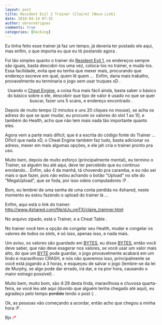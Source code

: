 ```yaml
---
layout: post
title: Resident Evil 2 Trainer (Claire) [Novo Link]
date: 2010-04-14 07:35
author: obrerodrigues
comments: true
categories: [Hacking]
---
```

Eu tinha feito esse trainer já faz um tempo, já deveria ter postado ele aqui, mas enfim, o que importa eu que eu tô postando agora .

Foi tão simples quanto o trainer do <a href="http://securitydown.wordpress.com/2009/10/24/trainer-resident-evil-1/" target="_self">Resident Evil 1</a>, os endereços sempre são iguais, basta descobri-los uma vez, coloca-los no trainer, e mudá-los. Essa facilidade, evita que eu tenha que mexer mais, procurando que endereço escreve em qual, quem lê quem ...  Enfim, daria mais trabalho, provavelmente eu terminaria o jogo sem usar truques xD .
<p style="text-align:center;"><img src="http://img837.imageshack.us/img837/3351/re2s.jpg" alt="" />
Usando o <a href="http://www.cheatengine.org" target="_blank">Cheat Engine</a>, a coisa fica mais fácil ainda, basta saber o básico do básico sobre o ele, descobrir que tipo de valor é usado no que se quer buscar, fazer uns 5 scans, e endereço encontrado .

<!--more-->

Depois de muito tempo (2 minutos e uns 20 cliques no mouse), se acha os adress do que se quer mudar, eu procurei os valores do slot 1 ao 10, e também do Health, acho que não tem mais nada tão importante quanto eles.

Agora vem a parte mais dificil, que é a escrita do código fonte do Trainer ...  Dificil que nada xD, o Cheat Engine também faz tudo, basta adicionar os adress, mexer em mais algumas opções, e ele jah cria o trainer pronto pra uso.

Muito bem, depois de muito esforço (principalmente mental), eu termino o Trainer, se alguém leu até aqui, deve ter percebido que eu continuo enrolando... Enfim, são 4 da manhã, tá chovendo pra caramba, e eu não sei mais o que fazer, pois não estou achando o botão "Upload" no site do "MegaUpload", que se foda, por isso odeio computadores :P .

Bom, eu lembrei de uma senha de uma conta perdida no 4shared, neste momento eu estou fazendo o upload do trainer lá ...

Enfim, aqui está o link do trainer: <a href="http://www.4shared.com/file/dJy_ymTX/claire_trainner.html" target="_blank">http://www.4shared.com/file/dJy_ymTX/claire_trainner.html</a>

No arquivo zipado, está o Trainer, e a Cheat Table .

No trainer você tem a opção de congelar seu Health, mudar e congelar os valores de todos os slots, é só isso, apenas isso, e nada mais.

Um aviso, os valores são guardado em <a href="http://pt.wikipedia.org/wiki/Byte" target="_blank">BYTES</a>, eu disse <a href="http://pt.wikipedia.org/wiki/Byte" target="_blank">BYTES</a>, então você deve saber, que não deve exagerar nos valores, se você usar um valor mais alto, do que um <a href="http://pt.wikipedia.org/wiki/Byte" target="_blank">BYTE</a> pode guardar, o jogo provavelmente acabará em um lindo e maravilhoso CRASH, e nós não queremos isso, principalmente se você está jogando a 3 horas, e esqueçeu de salvar o jogo (lembre-se da lei de Murphy, se algo pode dar errado, irá dar, e na pior hora, causando o maior estrago possível) .

Muito bem, muito bom, são 4:29 desta linda, maravilhosa e chuvosa quarta-feira, se você leu até aqui (duvido que alguém tenha chegado até aqui), eu agradeço pelo tempo <span style="text-decoration:line-through;">perdido</span> lendo o post (: .

Ok, as pessoas vão começando a acordar, então acho que chegou a minha hora :P .

Bjx <strong>:<span style="color:#ff0000;">*</span></strong>
